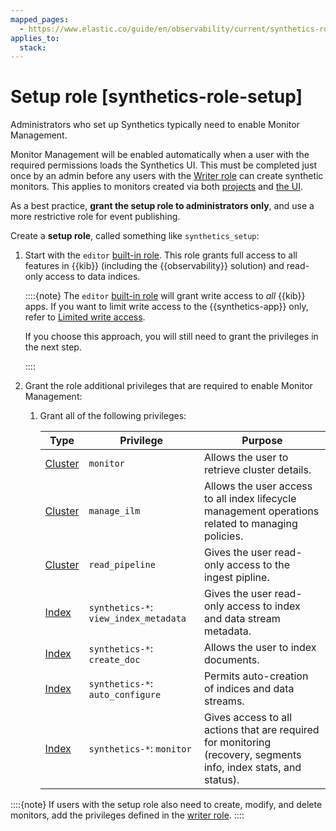 ```yaml
---
mapped_pages:
  - https://www.elastic.co/guide/en/observability/current/synthetics-role-setup.html
applies_to:
  stack:
---
```


# Setup role [synthetics-role-setup]

Administrators who set up Synthetics typically need to enable Monitor Management.

Monitor Management will be enabled automatically when a user with the required permissions loads the Synthetics UI. This must be completed just once by an admin before any users with the [Writer role](writer-role.md) can create synthetic monitors. This applies to monitors created via both [projects](create-monitors-with-project-monitors.md) and [the UI](create-monitors-in-synthetics-app.md).

As a best practice, **grant the setup role to administrators only**, and use a more restrictive role for event publishing.

Create a **setup role**, called something like `synthetics_setup`:

1. Start with the `editor` [built-in role](/deploy-manage/users-roles/cluster-or-deployment-auth/built-in-roles.md). This role grants full access to all features in {{kib}} (including the {{observability}} solution) and read-only access to data indices.

    ::::{note}
    The `editor` [built-in role](/deploy-manage/users-roles/cluster-or-deployment-auth/built-in-roles.md) will grant write access to *all* {{kib}} apps. If you want to limit write access to the {{synthetics-app}} only, refer to [Limited write access](/solutions/observability/apps/writer-role.md#synthetics-write-privileges-limited).

    If you choose this approach, you will still need to grant the privileges in the next step.

    ::::

2. Grant the role additional privileges that are required to enable Monitor Management:

    1. Grant all of the following privileges:

        | Type | Privilege | Purpose |
        | --- | --- | --- |
        | [Cluster](/deploy-manage/users-roles/cluster-or-deployment-auth/elasticsearch-privileges.md#privileges-list-cluster) | `monitor` | Allows the user to retrieve cluster details. |
        | [Cluster](/deploy-manage/users-roles/cluster-or-deployment-auth/elasticsearch-privileges.md#privileges-list-cluster) | `manage_ilm` | Allows the user access to all index lifecycle management operations related to managing policies. |
        | [Cluster](/deploy-manage/users-roles/cluster-or-deployment-auth/elasticsearch-privileges.md#privileges-list-cluster) | `read_pipeline` | Gives the user read-only access to the ingest pipline. |
        | [Index](/deploy-manage/users-roles/cluster-or-deployment-auth/elasticsearch-privileges.md#privileges-list-indices) | `synthetics-*`: `view_index_metadata` | Gives the user read-only access to index and data stream metadata. |
        | [Index](/deploy-manage/users-roles/cluster-or-deployment-auth/elasticsearch-privileges.md#privileges-list-indices) | `synthetics-*`: `create_doc` | Allows the user to index documents. |
        | [Index](/deploy-manage/users-roles/cluster-or-deployment-auth/elasticsearch-privileges.md#privileges-list-indices) | `synthetics-*`: `auto_configure` | Permits auto-creation of indices and data streams. |
        | [Index](/deploy-manage/users-roles/cluster-or-deployment-auth/elasticsearch-privileges.md#privileges-list-indices) | `synthetics-*`: `monitor` | Gives access to all actions that are required for monitoring (recovery, segments info, index stats, and status). |

::::{note}
If users with the setup role also need to create, modify, and delete monitors, add the privileges defined in the [writer role](writer-role.md).
::::

